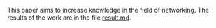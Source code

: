 This paper aims to increase knowledge in the field of networking. The results of the work are in the file [result.md](./result.md).
